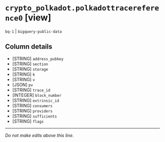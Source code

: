 # `crypto_polkadot.polkadottracereference0` [view]
`bq-1` | `bigquery-public-data`

## Column details
* [STRING]    `address_pubkey`
* [STRING]    `section`
* [STRING]    `storage`
* [STRING]    `k`
* [STRING]    `v`
* [JSON]      `pv`
* [STRING]    `trace_id`
* [INTEGER]   `block_number`
* [STRING]    `extrinsic_id`
* [STRING]    `consumers`
* [STRING]    `providers`
* [STRING]    `sufficients`
* [STRING]    `flags`

-------------------------------------------------------------------------------
*Do not make edits above this line.*
